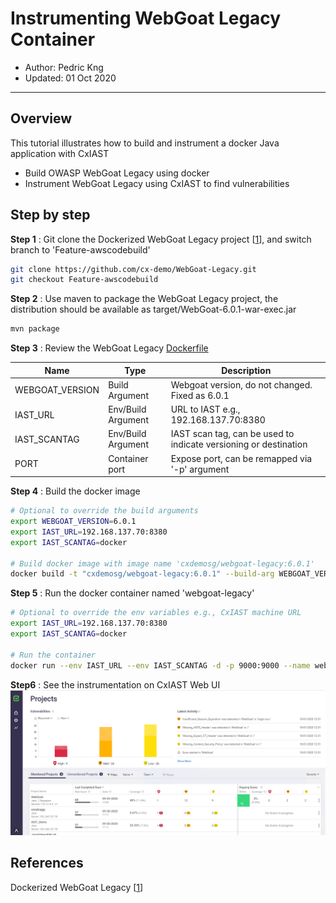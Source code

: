 # Instrumenting WebGoat Legacy Container
* Author:   Pedric Kng  
* Updated:  01 Oct 2020

***
## Overview
This tutorial illustrates how to build and instrument a docker Java application with CxIAST
- Build OWASP WebGoat Legacy using docker 
- Instrument WebGoat Legacy using CxIAST to find vulnerabilities

## Step by step

**Step 1** : Git clone the Dockerized WebGoat Legacy project [[1]], and switch branch to 'Feature-awscodebuild'

```bash
git clone https://github.com/cx-demo/WebGoat-Legacy.git
git checkout Feature-awscodebuild
```
**Step 2** : Use maven to package the WebGoat Legacy project, the distribution should be available as target/WebGoat-6.0.1-war-exec.jar

```bash
mvn package
```

**Step 3** : Review the WebGoat Legacy [Dockerfile](https://github.com/cx-demo/WebGoat-Legacy/blob/Feature-awscodebuild/Dockerfile)


| Name          | Type          | Description         |
| ------------- |---------------|---------------------|
| WEBGOAT_VERSION      |   Build Argument   | Webgoat version, do not changed. Fixed as 6.0.1         |
| IAST_URL   | Env/Build Argument     | URL to IAST e.g., 192.168.137.70:8380 |
| IAST_SCANTAG        |   Env/Build Argument   | IAST scan tag, can be used to indicate versioning or destination |
| PORT       | Container port     | Expose port, can be remapped via '-p' argument |

**Step 4** : Build the docker image

```bash
# Optional to override the build arguments
export WEBGOAT_VERSION=6.0.1
export IAST_URL=192.168.137.70:8380
export IAST_SCANTAG=docker

# Build docker image with image name 'cxdemosg/webgoat-legacy:6.0.1'
docker build -t "cxdemosg/webgoat-legacy:6.0.1" --build-arg WEBGOAT_VERSION --build-arg IAST_URL --build-arg IAST_SCANTAG .
```

**Step 5** : Run the docker container named 'webgoat-legacy'

```bash
# Optional to override the env variables e.g., CxIAST machine URL
export IAST_URL=192.168.137.70:8380
export IAST_SCANTAG=docker

# Run the container
docker run --env IAST_URL --env IAST_SCANTAG -d -p 9000:9000 --name webgoat-legacy cxdemosg/webgoat-legacy:6.0.1
```

**Step6** : See the instrumentation on CxIAST Web UI
![Generate CLI Auth Token](assets/iast-scan.png)

## References
Dockerized WebGoat Legacy [[1]]  

[1]:https://github.com/cx-demo/WebGoat-Legacy.git "Dockerized WebGoat Legacy"